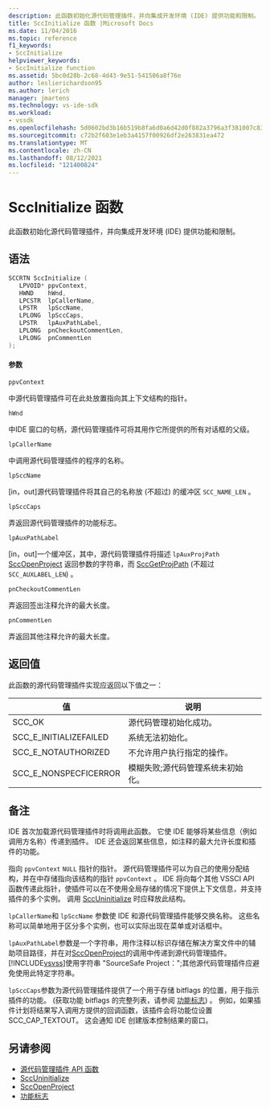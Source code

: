 ```yaml
---
description: 此函数初始化源代码管理插件，并向集成开发环境 (IDE) 提供功能和限制。
title: SccInitialize 函数 |Microsoft Docs
ms.date: 11/04/2016
ms.topic: reference
f1_keywords:
- SccInitialize
helpviewer_keywords:
- SccInitialize function
ms.assetid: 5bc0d28b-2c68-4d43-9e51-541506a8f76e
author: leslierichardson95
ms.author: lerich
manager: jmartens
ms.technology: vs-ide-sdk
ms.workload:
- vssdk
ms.openlocfilehash: 5d0602bd3b16b519b8fa6d0a6d42d0f882a3796a3f381007c835738846952504
ms.sourcegitcommit: c72b2f603e1eb3a4157f00926df2e263831ea472
ms.translationtype: MT
ms.contentlocale: zh-CN
ms.lasthandoff: 08/12/2021
ms.locfileid: "121400824"
---
```

# <a name="sccinitialize-function"></a>SccInitialize 函数
此函数初始化源代码管理插件，并向集成开发环境 (IDE) 提供功能和限制。

## <a name="syntax"></a>语法

```cpp
SCCRTN SccInitialize (
   LPVOID* ppvContext,
   HWND    hWnd,
   LPCSTR  lpCallerName,
   LPSTR   lpSccName,
   LPLONG  lpSccCaps,
   LPSTR   lpAuxPathLabel,
   LPLONG  pnCheckoutCommentLen,
   LPLONG  pnCommentLen
);
```

#### <a name="parameters"></a>参数
 `ppvContext`

中源代码管理插件可在此处放置指向其上下文结构的指针。

 `hWnd`

中IDE 窗口的句柄，源代码管理插件可将其用作它所提供的所有对话框的父级。

 `lpCallerName`

中调用源代码管理插件的程序的名称。

 `lpSccName`

[in，out]源代码管理插件将其自己的名称放 (不超过) 的缓冲区 `SCC_NAME_LEN` 。

 `lpSccCaps`

弄返回源代码管理插件的功能标志。

 `lpAuxPathLabel`

[in，out]一个缓冲区，其中，源代码管理插件将描述 `lpAuxProjPath` [SccOpenProject](../extensibility/sccopenproject-function.md) 返回参数的字符串，而 [SccGetProjPath](../extensibility/sccgetprojpath-function.md) (不超过 `SCC_AUXLABEL_LEN`) 。

 `pnCheckoutCommentLen`

弄返回签出注释允许的最大长度。

 `pnCommentLen`

弄返回其他注释允许的最大长度。

## <a name="return-value"></a>返回值
 此函数的源代码管理插件实现应返回以下值之一：

|值|说明|
|-----------|-----------------|
|SCC_OK|源代码管理初始化成功。|
|SCC_E_INITIALIZEFAILED|系统无法初始化。|
|SCC_E_NOTAUTHORIZED|不允许用户执行指定的操作。|
|SCC_E_NONSPECFICERROR|模糊失败;源代码管理系统未初始化。|

## <a name="remarks"></a>备注
 IDE 首次加载源代码管理插件时将调用此函数。 它使 IDE 能够将某些信息（例如调用方名称）传递到插件。 IDE 还会返回某些信息，如注释的最大允许长度和插件的功能。

 指向 `ppvContext` `NULL` 指针的指针。 源代码管理插件可以为自己的使用分配结构，并在中存储指向该结构的指针 `ppvContext` 。 IDE 将向每个其他 VSSCI API 函数传递此指针，使插件可以在不使用全局存储的情况下提供上下文信息，并支持插件的多个实例。 调用 [SccUninitialize](../extensibility/sccuninitialize-function.md) 时应释放此结构。

 `lpCallerName`和 `lpSccName` 参数使 IDE 和源代码管理插件能够交换名称。 这些名称可以简单地用于区分多个实例，也可以实际出现在菜单或对话框中。

 `lpAuxPathLabel`参数是一个字符串，用作注释以标识存储在解决方案文件中的辅助项目路径，并在对[SccOpenProject](../extensibility/sccopenproject-function.md)的调用中传递到源代码管理插件。 [!INCLUDE[vsvss](../extensibility/includes/vsvss_md.md)]使用字符串 "SourceSafe Project：";其他源代码管理插件应避免使用此特定字符串。

 `lpSccCaps`参数为源代码管理插件提供了一个用于存储 bitflags 的位置，用于指示插件的功能。  (获取功能 bitflags 的完整列表，请参阅 [功能标志](../extensibility/capability-flags.md)) 。 例如，如果插件计划将结果写入调用方提供的回调函数，该插件会将功能位设置 SCC_CAP_TEXTOUT。 这会通知 IDE 创建版本控制结果的窗口。

## <a name="see-also"></a>另请参阅
- [源代码管理插件 API 函数](../extensibility/source-control-plug-in-api-functions.md)
- [SccUninitialize](../extensibility/sccuninitialize-function.md)
- [SccOpenProject](../extensibility/sccopenproject-function.md)
- [功能标志](../extensibility/capability-flags.md)
